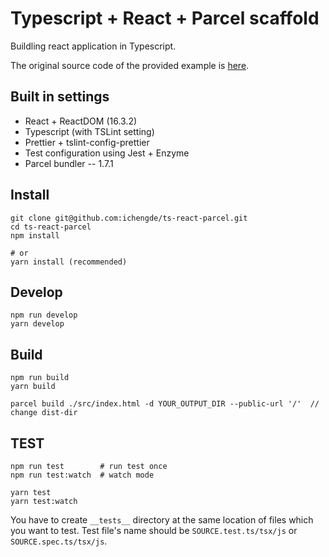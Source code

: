 # Typescript + React + Parcel scaffold

Buildling react application in Typescript.

The original source code of the provided example is [here](https://github.com/kentcdodds/advanced-react-patterns/blob/master/14-use-control-props/index.html).

## Built in settings

* React + ReactDOM (16.3.2)
* Typescript (with TSLint setting)
* Prettier + tslint-config-prettier
* Test configuration using Jest + Enzyme
* Parcel bundler -- 1.7.1

## Install

```
git clone git@github.com:ichengde/ts-react-parcel.git
cd ts-react-parcel
npm install

# or
yarn install (recommended)
```

## Develop

    npm run develop
    yarn develop

## Build

    npm run build
    yarn build


```
parcel build ./src/index.html -d YOUR_OUTPUT_DIR --public-url '/'  // change dist-dir
```

## TEST

    npm run test        # run test once
    npm run test:watch  # watch mode

    yarn test
    yarn test:watch

You have to create `__tests__` directory at the same location of files which you want to test.
Test file's name should be `SOURCE.test.ts/tsx/js` or `SOURCE.spec.ts/tsx/js`.

